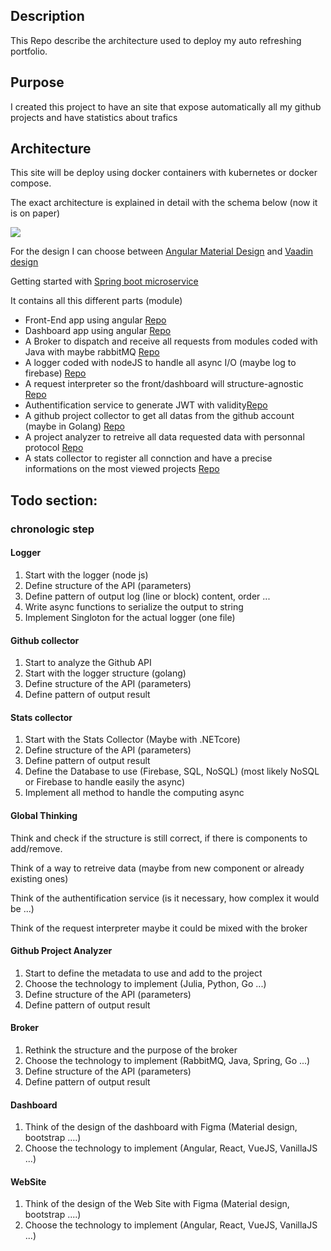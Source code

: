 ## Description
<p> This Repo describe the architecture used to deploy my auto refreshing portfolio.</p>

## Purpose 
<p>I created this project to have an site that expose automatically all my github projects and have statistics about trafics</p>

## Architecture
<p>This site will be deploy using docker containers with kubernetes or docker compose.</p>
<p>The exact architecture is explained in detail with the schema below (now it is on paper)</p>
<img src="https://via.placeholder.com/350"/>
<p>For the design I can choose between <a href="https://material.angular.io/">Angular Material Design</a> and <a href="https://vaadin.com/learn/tutorials/using-web-components-in-angular">Vaadin design</a></p>
<p>Getting started with <a href="https://www.springboottutorial.com/creating-microservices-with-spring-boot-part-1-getting-started">Spring boot microservice</a></p>
<p>It contains all this different parts (module) </p>
<ul>
    <li>Front-End app using angular <a href="https://github.com/KarLe15/portfolio-site-front">Repo</a></li>
    <li>Dashboard app using angular <a href="https://github.com/KarLe15/portfolio-site-dashboard">Repo</a></li>
    <li>A Broker to dispatch and receive all requests from modules coded with Java with maybe rabbitMQ <a href="https://github.com/KarLe15/portfolio-site-broker">Repo</a></li>
    <li>A logger coded with nodeJS to handle all async I/O (maybe log to firebase) <a href="https://github.com/KarLe15/portfolio-site-logger">Repo</a></li>
    <li>A request interpreter so the front/dashboard will structure-agnostic <a href="https://github.com/KarLe15/portfolio-site-request-interpreter">Repo</a></li>
    <li>Authentification service to generate JWT with validity<a href="https://github.com/KarLe15/portfolio-site-auth">Repo</a></li>
    <li>A github project collector to get all datas from the github account (maybe in Golang) <a href="https://github.com/KarLe15/portfolio-site-github-collector">Repo</a></li>
    <li>A project analyzer to retreive all data requested data with personnal protocol <a href="https://github.com/KarLe15/portfolio-site-project-analyzer">Repo</a></li>
    <li>A stats collector to register all connction and have a precise informations on the most viewed projects <a href="https://github.com/KarLe15/portfolio-site-stats-collector">Repo</a></li>
</ul>


## Todo section:
### chronologic step
#### Logger
<ol>
	<li>Start with the logger (node js) </li>
	<li>Define structure of the API (parameters) </li>
	<li>Define pattern of output log (line or block) content, order ...</li>
	<li>Write async functions to serialize the output to string</li>
	<li>Implement Singloton for the actual logger (one file)</li>
</ol>

#### Github collector
<ol>
	<li>Start to analyze the Github API</li>
	<li>Start with the logger structure (golang) </li>
	<li>Define structure of the API (parameters) </li>
	<li>Define pattern of output result</li>
</ol>

#### Stats collector
<ol>
	<li>Start with the Stats Collector (Maybe with .NETcore) </li>
	<li>Define structure of the API (parameters) </li>
	<li>Define pattern of output result</li>
	<li>Define the Database to use (Firebase, SQL, NoSQL) (most likely NoSQL or Firebase to handle easily the async)</li>
	<li>Implement all method to handle the computing async</li>
</ol>

#### Global Thinking
<p>Think and check if the structure is still correct, if there is components to add/remove.</p>
<p>Think of a way to retreive data (maybe from new component or already existing ones)</p>
<p>Think of the authentification service (is it necessary, how complex it would be ...)</p>
<p>Think of the request interpreter maybe it could be mixed with the broker</p>


#### Github Project Analyzer
<ol>
	<li>Start to define the metadata to use and add to the project</li>
	<li>Choose the technology to implement (Julia, Python, Go ...)</li>
	<li>Define structure of the API (parameters) </li>
	<li>Define pattern of output result</li>
</ol>


#### Broker
<ol>
	<li>Rethink the structure and the purpose of the broker</li>
	<li>Choose the technology to implement (RabbitMQ, Java, Spring, Go ...)</li>
	<li>Define structure of the API (parameters) </li>
	<li>Define pattern of output result</li>
</ol>

#### Dashboard 
<ol>
	<li>Think of the design of the dashboard with Figma (Material design, bootstrap ....)</li>
	<li>Choose the technology to implement (Angular, React, VueJS, VanillaJS ...)</li>
</ol>

#### WebSite 
<ol>
	<li>Think of the design of the Web Site with Figma (Material design, bootstrap ....)</li>
	<li>Choose the technology to implement (Angular, React, VueJS, VanillaJS ...)</li>
</ol>